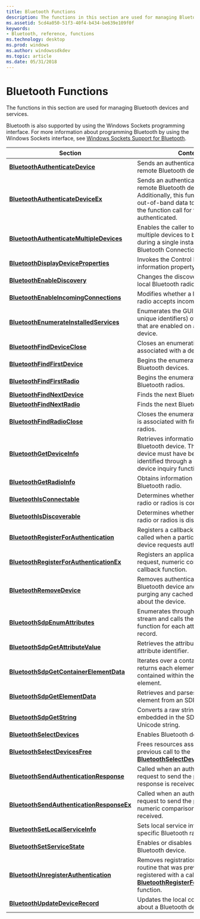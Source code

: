 ```yaml
---
title: Bluetooth Functions
description: The functions in this section are used for managing Bluetooth devices and services.
ms.assetid: 5cd4a050-51f3-40f4-b434-be639e109f0f
keywords:
- Bluetooth, reference, functions
ms.technology: desktop
ms.prod: windows
ms.author: windowssdkdev
ms.topic: article
ms.date: 05/31/2018
---
```


# Bluetooth Functions

The functions in this section are used for managing Bluetooth devices and services.

Bluetooth is also supported by using the Windows Sockets programming interface. For more information about programming Bluetooth by using the Windows Sockets interface, see [Windows Sockets Support for Bluetooth](windows-sockets-support-for-bluetooth.md).



| Section                                                                                | Content                                                                                                                                                                                       |
|----------------------------------------------------------------------------------------|-----------------------------------------------------------------------------------------------------------------------------------------------------------------------------------------------|
| [**BluetoothAuthenticateDevice**](/windows/desktop/api/BluetoothAPIs/nf-bluetoothapis-bluetoothauthenticatedevice)                     | Sends an authentication request to a remote Bluetooth device.                                                                                                                                 |
| [**BluetoothAuthenticateDeviceEx**](/windows/desktop/api/BluetoothAPIs/nf-bluetoothapis-bluetoothauthenticatedeviceex)                 | Sends an authentication request to a remote Bluetooth device. Additionally, this function allows for out-of-band data to be passed into the function call for the device being authenticated. |
| [**BluetoothAuthenticateMultipleDevices**](/windows/desktop/api/BluetoothAPIs/nf-bluetoothapis-bluetoothauthenticatemultipledevices)   | Enables the caller to prompt for multiple devices to be authenticated during a single instance of the Bluetooth Connection Wizard.                                                            |
| [**BluetoothDisplayDeviceProperties**](/windows/desktop/api/BluetoothAPIs/nf-bluetoothapis-bluetoothdisplaydeviceproperties)           | Invokes the Control Panel device information property sheet.                                                                                                                                  |
| [**BluetoothEnableDiscovery**](/windows/desktop/api/BluetoothAPIs/nf-bluetoothapis-bluetoothenablediscovery)                           | Changes the discovery state of a local Bluetooth radio or radios.                                                                                                                             |
| [**BluetoothEnableIncomingConnections**](/windows/desktop/api/BluetoothAPIs/nf-bluetoothapis-bluetoothenableincomingconnections)       | Modifies whether a local Bluetooth radio accepts incoming connections.                                                                                                                        |
| [**BluetoothEnumerateInstalledServices**](/windows/desktop/api/BluetoothAPIs/nf-bluetoothapis-bluetoothenumerateinstalledservices)     | Enumerates the GUIDs (globally unique identifiers) of the services that are enabled on a Bluetooth device.                                                                                    |
| [**BluetoothFindDeviceClose**](/windows/desktop/api/BluetoothAPIs/nf-bluetoothapis-bluetoothfinddeviceclose)                           | Closes an enumeration handle that is associated with a device query.                                                                                                                          |
| [**BluetoothFindFirstDevice**](/windows/desktop/api/BluetoothAPIs/nf-bluetoothapis-bluetoothfindfirstdevice)                           | Begins the enumeration of local Bluetooth devices.                                                                                                                                            |
| [**BluetoothFindFirstRadio**](/windows/desktop/api/BluetoothAPIs/nf-bluetoothapis-bluetoothfindfirstradio)                             | Begins the enumeration of local Bluetooth radios.                                                                                                                                             |
| [**BluetoothFindNextDevice**](/windows/desktop/api/BluetoothAPIs/nf-bluetoothapis-bluetoothfindnextdevice)                             | Finds the next Bluetooth device.                                                                                                                                                              |
| [**BluetoothFindNextRadio**](/windows/desktop/api/BluetoothAPIs/nf-bluetoothapis-bluetoothfindnextradio)                               | Finds the next Bluetooth radio.                                                                                                                                                               |
| [**BluetoothFindRadioClose**](/windows/desktop/api/BluetoothAPIs/nf-bluetoothapis-bluetoothfindradioclose)                             | Closes the enumeration handle that is associated with finding Bluetooth radios.                                                                                                               |
| [**BluetoothGetDeviceInfo**](/windows/desktop/api/BluetoothAPIs/nf-bluetoothapis-bluetoothgetdeviceinfo)                               | Retrieves information about a remote Bluetooth device. The Bluetooth device must have been previously identified through a successful device inquiry function call.                           |
| [**BluetoothGetRadioInfo**](/windows/desktop/api/BluetoothAPIs/nf-bluetoothapis-bluetoothgetradioinfo)                                 | Obtains information about a Bluetooth radio.                                                                                                                                                  |
| [**BluetoothIsConnectable**](/windows/desktop/api/BluetoothAPIs/nf-bluetoothapis-bluetoothisconnectable)                               | Determines whether a Bluetooth radio or radios is connectable.                                                                                                                                |
| [**BluetoothIsDiscoverable**](/windows/desktop/api/BluetoothAPIs/nf-bluetoothapis-bluetoothisdiscoverable)                             | Determines whether a Bluetooth radio or radios is discoverable.                                                                                                                               |
| [**BluetoothRegisterForAuthentication**](/windows/desktop/api/BluetoothAPIs/nf-bluetoothapis-bluetoothregisterforauthentication)       | Registers a callback function that is called when a particular Bluetooth device requests authentication.                                                                                      |
| [**BluetoothRegisterForAuthenticationEx**](/windows/desktop/api/BluetoothAPIs/nf-bluetoothapis-bluetoothregisterforauthenticationex)   | Registers an application for a pin request, numeric comparison and callback function.                                                                                                         |
| [**BluetoothRemoveDevice**](/windows/desktop/api/BluetoothAPIs/nf-bluetoothapis-bluetoothremovedevice)                                 | Removes authentication between a Bluetooth device and the computer, purging any cached information about the device.                                                                          |
| [**BluetoothSdpEnumAttributes**](/windows/desktop/api/BluetoothAPIs/nf-bluetoothapis-bluetoothsdpenumattributes)                       | Enumerates through the SDP record stream and calls the callback function for each attribute in the record.                                                                                    |
| [**BluetoothSdpGetAttributeValue**](/windows/desktop/api/BluetoothAPIs/nf-bluetoothapis-bluetoothsdpgetattributevalue)                 | Retrieves the attribute value for an attribute identifier.                                                                                                                                    |
| [**BluetoothSdpGetContainerElementData**](/windows/desktop/api/BluetoothAPIs/nf-bluetoothapis-bluetoothsdpgetcontainerelementdata)     | Iterates over a container stream and returns each element that is contained within the container element.                                                                                     |
| [**BluetoothSdpGetElementData**](/windows/desktop/api/BluetoothAPIs/nf-bluetoothapis-bluetoothsdpgetelementdata)                       | Retrieves and parses a single element from an SDP stream.                                                                                                                                     |
| [**BluetoothSdpGetString**](/windows/desktop/api/BluetoothAPIs/nf-bluetoothapis-bluetoothsdpgetstring)                                 | Converts a raw string that is embedded in the SDP record into a Unicode string.                                                                                                               |
| [**BluetoothSelectDevices**](/windows/desktop/api/BluetoothAPIs/nf-bluetoothapis-bluetoothselectdevices)                               | Enables Bluetooth device selection.                                                                                                                                                           |
| [**BluetoothSelectDevicesFree**](/windows/desktop/api/BluetoothAPIs/nf-bluetoothapis-bluetoothselectdevicesfree)                       | Frees resources associated with a previous call to the [**BluetoothSelectDevices**](/windows/desktop/api/BluetoothAPIs/nf-bluetoothapis-bluetoothselectdevices) function.                                                                     |
| [**BluetoothSendAuthenticationResponse**](/windows/desktop/api/BluetoothAPIs/nf-bluetoothapis-bluetoothsendauthenticationresponse)     | Called when an authentication request to send the passkey response is received.                                                                                                               |
| [**BluetoothSendAuthenticationResponseEx**](/windows/desktop/api/BluetoothAPIs/nf-bluetoothapis-bluetoothsendauthenticationresponseex) | Called when an authentication request to send the passkey or numeric comparison response is received.                                                                                         |
| [**BluetoothSetLocalServiceInfo**](https://msdn.microsoft.com/en-us/library/Bb870603(v=VS.85).aspx)                   | Sets local service information for a specific Bluetooth radio.                                                                                                                                |
| [**BluetoothSetServiceState**](/windows/desktop/api/BluetoothAPIs/nf-bluetoothapis-bluetoothsetservicestate)                           | Enables or disables services for a Bluetooth device.                                                                                                                                          |
| [**BluetoothUnregisterAuthentication**](/windows/desktop/api/BluetoothAPIs/nf-bluetoothapis-bluetoothunregisterauthentication)         | Removes registration for a callback routine that was previously registered with a call to the [**BluetoothRegisterForAuthentication**](/windows/desktop/api/BluetoothAPIs/nf-bluetoothapis-bluetoothregisterforauthentication) function.      |
| [**BluetoothUpdateDeviceRecord**](/windows/desktop/api/BluetoothAPIs/nf-bluetoothapis-bluetoothupdatedevicerecord)                     | Updates the local computer cache about a Bluetooth device.                                                                                                                                    |



 

 

 





